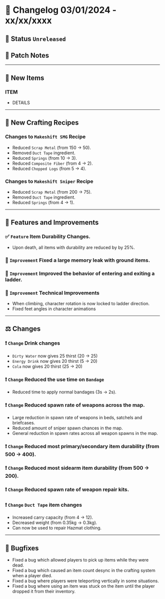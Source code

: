 # :bookmark_tabs:  Changelog 03/01/2024 - xx/xx/xxxx

## :red_circle: Status `Unreleased`
<!-- ## :green_circle: Status `Released` -->

## :speech_balloon: Patch Notes

________

## :gun: New Items

### ITEM
- DETAILS

________

## :thread: New Crafting Recipes

### Changes to `Makeshift SMG` Recipe
- Reduced `Scrap Metal` (from 150 -> 50).
- Removed `Duct Tape` ingredient.
- Reduced `Springs` (from 10 -> 3).
- Reduced `Composite Fiber` (from 4 -> 2).
- Reduced `Chopped Logs` (from 5 -> 4).

### Changes to `Makeshift Sniper` Recipe
- Reduced `Scrap Metal` (from 200 -> 75).
- Removed `Duct Tape` ingredient.
- Reduced `Springs` (from 4 -> 1).

________

## :loudspeaker: Features and Improvements

### :white_check_mark: `Feature` Item Durability Changes.
- Upon death, all items with durability are reduced by by 25%.

### :arrow_up_small: `Improvement` Fixed a large memory leak with ground items.

### :arrow_up_small: `Improvement` Improved the behavior of entering and exiting a ladder.

### :arrow_up_small: `Improvement` Technical Improvements
- When climbing, character rotation is now locked to ladder direction.
- Fixed feet angles in character animations

________

## :balance_scale: Changes

### :exclamation: `Change` Drink changes
- `Dirty Water` now gives 25 thirst (20 -> 25)
- `Energy Drink` now gives 20 thirst (5 -> 20)
- `Cola` now gives 20 thirst (25 -> 20)

### :exclamation: `Change` Reduced the use time on `Bandage`
- Reduced time to apply normal bandages (3s -> 2s).

### :exclamation: `Change` Reduced spawn rate of weapons across the map.
- Large reduction in spawn rate of weapons in beds, satchels and briefcases.
- Reduced amount of sniper spawn chances in the map.
- General reduction in spawn rates across all weapon spawns in the map.

### :exclamation: `Change` Reduced most primary/secondary item durability (from 500 -> 400).

### :exclamation: `Change` Reduced most sidearm item durability (from 500 -> 200).

### :exclamation: `Change` Reduced spawn rate of weapon repair kits.

### :exclamation: `Change` `Duct Tape` item changes
- Increased carry capacity (from 4 -> 12).
- Decreased weight (from 0.35kg -> 0.3kg).
- Can now be used to repair Hazmat clothing.
  
________

## :bug: Bugfixes
- Fixed a bug which allowed players to pick up items while they were dead.
- Fixed a bug which caused an item count desync in the crafting system when a player died.
- Fixed a bug where players were teleporting vertically in some situations.
- Fixed a bug where using an item was stuck on the item until the player dropped it from their inventory.
